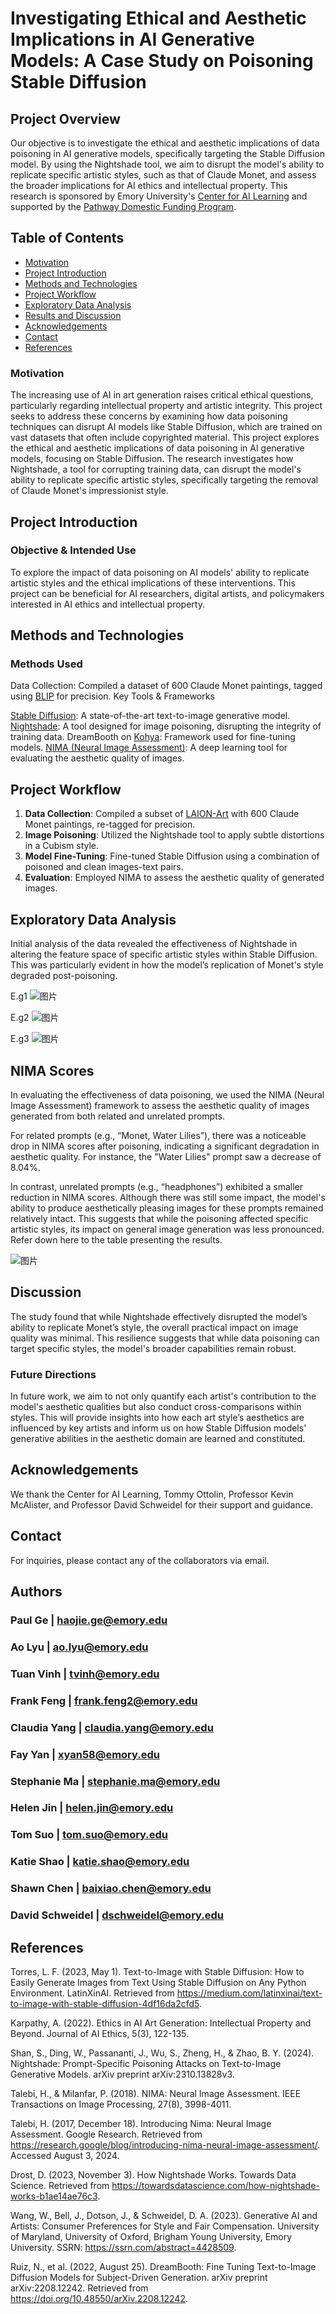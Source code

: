 # Investigating Ethical and Aesthetic Implications in AI Generative Models: A Case Study on Poisoning Stable Diffusion
## Project Overview


Our objective is to investigate the ethical and aesthetic implications of data poisoning in AI generative models, specifically targeting the Stable Diffusion model. By using the Nightshade tool, we aim to disrupt the model's ability to replicate specific artistic styles, such as that of Claude Monet, and assess the broader implications for AI ethics and intellectual property. This research is sponsored by Emory University's [Center for AI Learning](https://ailearning.emory.edu/) and supported by the [Pathway Domestic Funding Program](https://pathways.emory.edu/opportunities/internship-funding/index.html).
## Table of Contents

- [Motivation](#motivation)
- [Project Introduction](#project-introduction)
- [Methods and Technologies](#methods-and-technologies)
- [Project Workflow](#project-workflow)
- [Exploratory Data Analysis](#exploratory-data-analysis)
- [Results and Discussion](#discussion)
- [Acknowledgements](#acknowledgements)
- [Contact](#contact)
- [References](#references)

### Motivation

The increasing use of AI in art generation raises critical ethical questions, particularly regarding intellectual property and artistic integrity. This project seeks to address these concerns by examining how data poisoning techniques can disrupt AI models like Stable Diffusion, which are trained on vast datasets that often include copyrighted material.
This project explores the ethical and aesthetic implications of data poisoning in AI generative models, focusing on Stable Diffusion. The research investigates how Nightshade, a tool for corrupting training data, can disrupt the model's ability to replicate specific artistic styles, specifically targeting the removal of Claude Monet's impressionist style.

## Project Introduction

### Objective & Intended Use
To explore the impact of data poisoning on AI models' ability to replicate artistic styles and the ethical implications of these interventions. This project can be beneficial for AI researchers, digital artists, and policymakers interested in AI ethics and intellectual property.

## Methods and Technologies
### Methods Used
Data Collection: Compiled a dataset of 600 Claude Monet paintings, tagged using [BLIP](https://github.com/salesforce/BLIP) for precision.
Key Tools & Frameworks

[Stable Diffusion](): A state-of-the-art text-to-image generative model.
[Nightshade](https://github.com/Shawn-Shan/nightshade-release): A tool designed for image poisoning, disrupting the integrity of training data.
DreamBooth on [Kohya](https://github.com/bmaltais/kohya_ss): Framework used for fine-tuning models.
[NIMA (Neural Image Assessment)](https://github.com/yunxiaoshi/Neural-IMage-Assessment): A deep learning tool for evaluating the aesthetic quality of images.


## Project Workflow
1. **Data Collection**: Compiled a subset of [LAION-Art](https://huggingface.co/datasets/recastai/LAION-art-EN-improved-captions/viewer) with 600 Claude Monet paintings, re-tagged for precision.
2. **Image Poisoning**: Utilized the Nightshade tool to apply subtle distortions in a Cubism style.
3. **Model Fine-Tuning**: Fine-tuned Stable Diffusion using a combination of poisoned and clean images-text pairs.
4. **Evaluation**: Employed NIMA to assess the aesthetic quality of generated images.

## Exploratory Data Analysis
Initial analysis of the data revealed the effectiveness of Nightshade in altering the feature space of specific artistic styles within Stable Diffusion. This was particularly evident in how the model’s replication of Monet's style degraded post-poisoning.

E.g1
![图片](https://github.com/user-attachments/assets/9eb96677-77bc-4d00-bec3-d28016ed93eb)

E.g2
![图片](https://github.com/user-attachments/assets/5c8e12c3-ab59-4a38-a8f4-a70eac4f3399)

E.g3
![图片](https://github.com/user-attachments/assets/32e2f4f6-056d-4355-80cd-3daad934b784)

## NIMA Scores
In evaluating the effectiveness of data poisoning, we used the NIMA (Neural Image Assessment) framework to assess the aesthetic quality of images generated from both related and unrelated prompts.

For related prompts (e.g., “Monet, Water Lilies”), there was a noticeable drop in NIMA scores after poisoning, indicating a significant degradation in aesthetic quality. For instance, the "Water Lilies" prompt saw a decrease of 8.04%.

In contrast, unrelated prompts (e.g., “headphones”) exhibited a smaller reduction in NIMA scores. Although there was still some impact, the model's ability to produce aesthetically pleasing images for these prompts remained relatively intact. This suggests that while the poisoning affected specific artistic styles, its impact on general image generation was less pronounced.
Refer down here to the table presenting the results.

![图片](https://github.com/user-attachments/assets/ff32badc-d50d-40c1-b5d5-9152290aba0e)


## Discussion
The study found that while Nightshade effectively disrupted the model’s ability to replicate Monet’s style, the overall practical impact on image quality was minimal. This resilience suggests that while data poisoning can target specific styles, the model's broader capabilities remain robust.
### Future Directions

In future work, we aim to not only quantify each artist's contribution to the model's aesthetic qualities but also conduct cross-comparisons within styles. This will provide insights into how each art style’s aesthetics are influenced by key artists and inform us on how Stable Diffusion models' generative abilities in the aesthetic domain are learned and constituted.
## Acknowledgements
We thank the Center for AI Learning, Tommy Ottolin, Professor Kevin McAlister, and Professor David Schweidel for their support and guidance.

## Contact
For inquiries, please contact any of the collaborators via email.

  ## Authors
### Paul Ge | [haojie.ge@emory.edu](mailto:haojie.ge@emory.edu)

### Ao Lyu | [ao.lyu@emory.edu](mailto:ao.lyu@emory.edu)

### Tuan Vinh | [tvinh@emory.edu](mailto:tvinh@emory.edu)

### Frank Feng | [frank.feng2@emory.edu](mailto:frank.feng2@emory.edu)

### Claudia Yang | [claudia.yang@emory.edu](mailto:claudia.yang@emory.edu)

### Fay Yan | [xyan58@emory.edu](mailto:xyan58@emory.edu)

### Stephanie Ma | [stephanie.ma@emory.edu](mailto:stephanie.ma@emory.edu)

### Helen Jin | [helen.jin@emory.edu](mailto:helen.jin@emory.edu)

### Tom Suo | [tom.suo@emory.edu](mailto:tom.suo@emory.edu)

### Katie Shao | [katie.shao@emory.edu](mailto:katie.shao@emory.edu)

### Shawn Chen | [baixiao.chen@emory.edu](mailto:baixiao.chen@emory.edu)

### David Schweidel | [dschweidel@emory.edu](mailto:dschweidel@emory.edu)

## References

Torres, L. F. (2023, May 1). Text-to-Image with Stable Diffusion: How to Easily Generate Images from Text Using Stable Diffusion on Any Python Environment. LatinXinAI. Retrieved from https://medium.com/latinxinai/text-to-image-with-stable-diffusion-4df16da2cfd5.

Karpathy, A. (2022). Ethics in AI Art Generation: Intellectual Property and Beyond. Journal of AI Ethics, 5(3), 122-135.

Shan, S., Ding, W., Passananti, J., Wu, S., Zheng, H., & Zhao, B. Y. (2024). Nightshade: Prompt-Specific Poisoning Attacks on Text-to-Image Generative Models. arXiv preprint arXiv:2310.13828v3.

Talebi, H., & Milanfar, P. (2018). NIMA: Neural Image Assessment. IEEE Transactions on Image Processing, 27(8), 3998-4011.

Talebi, H. (2017, December 18). Introducing Nima: Neural Image Assessment. Google Research. Retrieved from https://research.google/blog/introducing-nima-neural-image-assessment/. Accessed August 3, 2024.

Drost, D. (2023, November 3). How Nightshade Works. Towards Data Science. Retrieved from https://towardsdatascience.com/how-nightshade-works-b1ae14ae76c3.

Wang, W., Bell, J., Dotson, J., & Schweidel, D. A. (2023). Generative AI and Artists: Consumer Preferences for Style and Fair Compensation. University of Maryland, University of Oxford, Brigham Young University, Emory University. SSRN: https://ssrn.com/abstract=4428509.

Ruiz, N., et al. (2022, August 25). DreamBooth: Fine Tuning Text-to-Image Diffusion Models for Subject-Driven Generation. arXiv preprint arXiv:2208.12242. Retrieved from https://doi.org/10.48550/arXiv.2208.12242.
